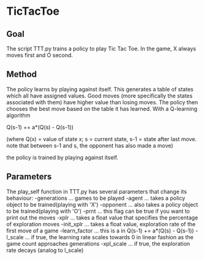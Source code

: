 # TicTacToe

## Goal
The script TTT.py trains a policy to play Tic Tac Toe.
In the game, X always moves first and O second.

## Method
The policy learns by playing against itself. This generates
a table of states which all have assigned values. Good moves
(more specifically the states associated with them) have higher
value than losing moves. The policy then chooses the best move 
based on the table it has learned. With a Q-learning algorithm 

Q(s-1) += a*(Q(s) - Q(s-1))

(where Q(x) = value of state x; s = current state, s-1 = state after last move. note that between
s-1 and s, the opponent has also made a move) 

the policy is trained by playing against itself.

## Parameters
The play_self function in TTT.py has several parameters that change
its behaviour:
-generations  ... games to be played
-agent  ...  takes a policy object to be trained(playing with 'X')
-opponent ... also takes a policy object to be trained(playing with 'O')
-prnt ... this flag can be true if you want to print out the moves
-xplr ... takes a float value that specifies the percentage of exploration moves
-init_xplr  ... takes a float value, exploration rate of the first move of a game
-learn_factor ... this is a in Q(s-1) += a*(Q(s) - Q(s-1))
-l_scale  ... if true, the learning rate scales towards 0 in linear fashion as the game count approaches generations
-xpl_scale  ... if true, the exploration rate decays (analog to l_scale)
